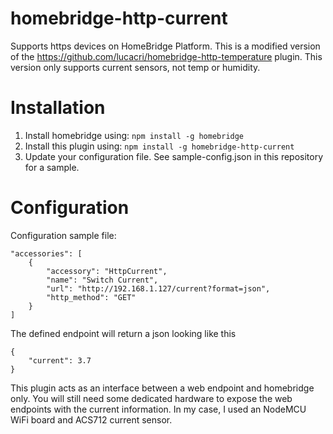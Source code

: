 # homebridge-http-current

Supports https devices on HomeBridge Platform.
This is a modified version of the https://github.com/lucacri/homebridge-http-temperature plugin.
This version only supports current sensors, not temp or humidity.

# Installation

1. Install homebridge using: ```npm install -g homebridge```
2. Install this plugin using: ```npm install -g homebridge-http-current```
3. Update your configuration file. See sample-config.json in this repository for a sample.

# Configuration


Configuration sample file:

 ```
 "accessories": [
     {
         "accessory": "HttpCurrent",
         "name": "Switch Current",
         "url": "http://192.168.1.127/current?format=json",
         "http_method": "GET"
     }
 ]

```


The defined endpoint will return a json looking like this
```
{
	"current": 3.7
}
```


This plugin acts as an interface between a web endpoint and homebridge only. You will still need some dedicated hardware to expose the web endpoints with the current information. In my case, I used an NodeMCU WiFi board and ACS712 current sensor.
